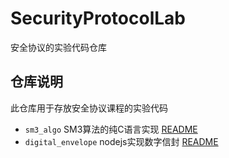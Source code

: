 # SecurityProtocolLab

安全协议的实验代码仓库


## 仓库说明

此仓库用于存放安全协议课程的实验代码

- `sm3_algo` SM3算法的纯C语言实现 [README](sm3_algo/README.md)
- `digital_envelope` nodejs实现数字信封 [README](digital_envelope/README.md)


### 